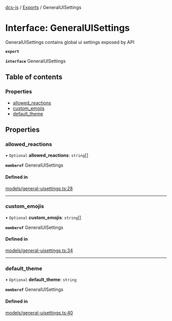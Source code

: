 [dcs-js](../README.md) / [Exports](../modules.md) / GeneralUISettings

# Interface: GeneralUISettings

GeneralUISettings contains global ui settings exposed by API

**`export`**

**`interface`** GeneralUISettings

## Table of contents

### Properties

- [allowed\_reactions](GeneralUISettings.md#allowed_reactions)
- [custom\_emojis](GeneralUISettings.md#custom_emojis)
- [default\_theme](GeneralUISettings.md#default_theme)

## Properties

### <a id="allowed_reactions" name="allowed_reactions"></a> allowed\_reactions

• `Optional` **allowed\_reactions**: `string`[]

**`memberof`** GeneralUISettings

#### Defined in

[models/general-uisettings.ts:28](https://github.com/unfoldingWord/dcs-js/blob/42a7ab5/models/general-uisettings.ts#L28)

___

### <a id="custom_emojis" name="custom_emojis"></a> custom\_emojis

• `Optional` **custom\_emojis**: `string`[]

**`memberof`** GeneralUISettings

#### Defined in

[models/general-uisettings.ts:34](https://github.com/unfoldingWord/dcs-js/blob/42a7ab5/models/general-uisettings.ts#L34)

___

### <a id="default_theme" name="default_theme"></a> default\_theme

• `Optional` **default\_theme**: `string`

**`memberof`** GeneralUISettings

#### Defined in

[models/general-uisettings.ts:40](https://github.com/unfoldingWord/dcs-js/blob/42a7ab5/models/general-uisettings.ts#L40)
